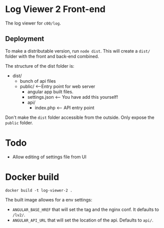 # Log Viewer 2 Front-end

The log viewer for `c00/log`.

## Deployment
To make a distributable version, run `node dist`. This will create a `dist/` folder with the front and back-end combined.

The structure of the dist folder is:

- dist/
  - bunch of api files
  - public/     <--Entry point for web server
    - angular app built files.
    - settings.json <-- You have add this yourself!
    - api/
      - index.php    <-- API entry point

Don't make the `dist` folder accessible from the outside. Only expose the `public` folder.

# Todo
- Allow editing of settings file from UI

# Docker build

```
docker build -t log-viewer-2 .
```

The built image allowes for a env settings: 

- `ANGULAR_BASE_HREF` that will set the <base href=""> tag and the nginx conf. It defaults to `/lv2/`.
- `ANGULAR_API_URL` that will set the location of the api. Defaults to `api/`.